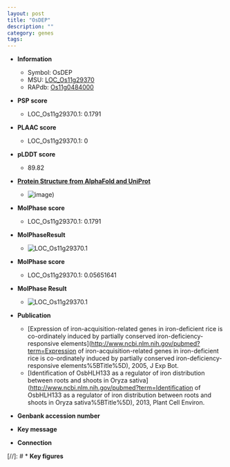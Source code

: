 ```yaml
---
layout: post
title: "OsDEP"
description: ""
category: genes
tags: 
---
```


* **Information**  
    + Symbol: OsDEP  
    + MSU: [LOC_Os11g29370](http://rice.plantbiology.msu.edu/cgi-bin/ORF_infopage.cgi?orf=LOC_Os11g29370)  
    + RAPdb: [Os11g0484000](http://rapdb.dna.affrc.go.jp/viewer/gbrowse_details/irgsp1?name=Os11g0484000)  

* **PSP score**  
    + LOC_Os11g29370.1: 0.1791 

* **PLAAC score**  
    + LOC_Os11g29370.1: 0 

* **pLDDT score**
    + 89.82

* **[Protein Structure from AlphaFold and UniProt](https://www.uniprot.org/uniprotkb/Q2R483/entry#structure)**
    + ![image](https://ricepsp.github.io/images/Q2/AF-Q2R483-F1.png))

* **MolPhase score**
    + LOC_Os11g29370.1: 0.1791

* **MolPhaseResult**
    + ![LOC_Os11g29370.1](https://ricepsp.github.io/pictures/LOC_Os11g/LOC_Os11g29370.1.png)

* **MolPhase score**
    + LOC_Os11g29370.1: 0.05651641

* **MolPhase Result**
    + ![LOC_Os11g29370.1](https://304243504.github.io/Pictures/LOC_Os11g/LOC_Os11g29370.1.png)

* **Publication**  
    + [Expression of iron-acquisition-related genes in iron-deficient rice is co-ordinately induced by partially conserved iron-deficiency-responsive elements](http://www.ncbi.nlm.nih.gov/pubmed?term=Expression of iron-acquisition-related genes in iron-deficient rice is co-ordinately induced by partially conserved iron-deficiency-responsive elements%5BTitle%5D), 2005, J Exp Bot.
    + [Identification of OsbHLH133 as a regulator of iron distribution between roots and shoots in Oryza sativa](http://www.ncbi.nlm.nih.gov/pubmed?term=Identification of OsbHLH133 as a regulator of iron distribution between roots and shoots in Oryza sativa%5BTitle%5D), 2013, Plant Cell Environ.

* **Genbank accession number**  

* **Key message**  

* **Connection**  

[//]: # * **Key figures**  


